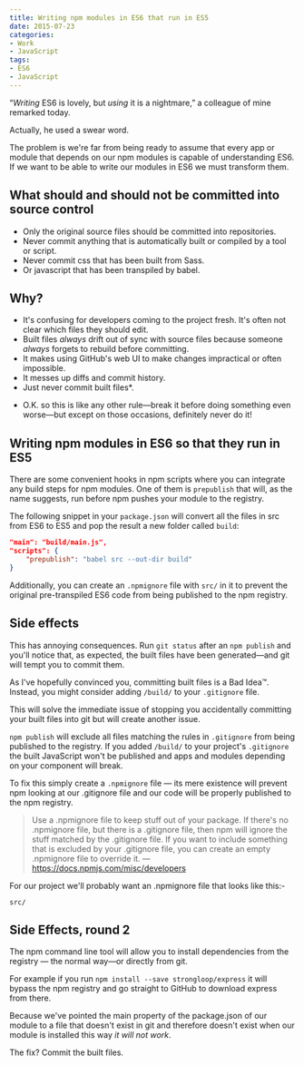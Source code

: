 ```yaml
---
title: Writing npm modules in ES6 that run in ES5
date: 2015-07-23
categories:
- Work
- JavaScript
tags:
- ES6
- JavaScript
---
```

“*Writing* ES6 is lovely, but *using* it is a nightmare,” a colleague of mine remarked today.

Actually, he used a swear word.

The problem is we're far from being ready to assume that every app or module that depends on our npm modules is capable of understanding ES6. If we want to be able to write our modules in ES6 we must transform them.

## What should and should not be committed into source control

- Only the original source files should be committed into repositories.
- Never commit anything that is automatically built or compiled by a tool or script.
- Never commit css that has been built from Sass.
- Or javascript that has been transpiled by babel.

## Why?

- It's confusing for developers coming to the project fresh. It's often not clear which files they should edit.
- Built files *always* drift out of sync with source files because someone *always* forgets to rebuild before committing.
- It makes using GitHub's web UI to make changes impractical or often impossible.
- It messes up diffs and commit history.
- Just never commit built files*.

* O.K. so this is like any other rule—break it before doing something even worse—but except on those occasions, definitely never do it!

## Writing npm modules in ES6 so that they run in ES5

There are some convenient hooks in npm scripts where you can integrate any build steps for npm modules. One of them is `prepublish` that will, as the name suggests, run before npm pushes your module to the registry.

The following snippet in your `package.json` will convert all the files in src from ES6 to ES5 and pop the result a new folder called `build`:

```json
"main": "build/main.js",
"scripts": {
	"prepublish": "babel src --out-dir build"
}
```

Additionally, you can create an `.npmignore` file with `src/` in it to prevent the original pre-transpiled ES6 code from being published to the npm registry.

## Side effects

This has annoying consequences. Run `git status` after an `npm publish` and you'll notice that, as expected, the built files have been generated—and git will tempt you to commit them.

As I've hopefully convinced you, committing built files is a Bad Idea™. Instead, you might consider adding `/build/` to your `.gitignore` file.

This will solve the immediate issue of stopping you accidentally committing your built files into git but will create another issue.

`npm publish` will exclude all files matching the rules in `.gitignore` from being published to the registry. If you added `/build/` to your project's `.gitignore` the built JavaScript won't be published and apps and modules depending on your component will break.

To fix this simply create a `.npmignore` file — its mere existence will prevent npm looking at our .gitignore file and our code will be properly published to the npm registry.

> Use a .npmignore file to keep stuff out of your package. If there's no .npmignore file, but there is a .gitignore file, then npm will ignore the stuff matched by the .gitignore file. If you want to include something that is excluded by your .gitignore file, you can create an empty .npmignore file to override it. — https://docs.npmjs.com/misc/developers

For our project we'll probably want an .npmignore file that looks like this:-

```
src/
```

## Side Effects, round 2

The npm command line tool will allow you to install dependencies from the registry — the normal way—or directly from git.

For example if you run `npm install --save strongloop/express` it will bypass the npm registry and go straight to GitHub to download express from there.

Because we've pointed the main property of the package.json of our module to a file that doesn't exist in git and therefore doesn't exist when our module is installed this way *it will not work*.

The fix? Commit the built files.
